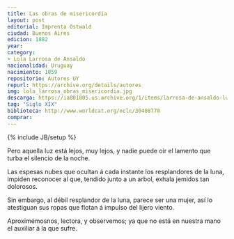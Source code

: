```yaml
---
title: Las obras de misericordia
layout: post
editorial: Imprenta Ostwald
ciudad: Buenos Aires
edicion: 1882
year: 
category:
- Lola Larrosa de Ansaldo
nacionalidad: Uruguay
nacimiento: 1859
repositorio: Autores UY
repurl: https://archive.org/details/autores
img: lola_larrosa_obras_misericordia.jpg
descarga: https://ia801805.us.archive.org/1/items/larrosa-de-ansaldo-lola-los-esposos/Larrosa%20Lola%20-%20Las%20obras%20de%20misericordia.pdf
tag: "Siglo XIX"
biblioteca: http://www.worldcat.org/oclc/30408778
comprar: 
---
```

{% include JB/setup %}

Pero aquella luz está lejos, muy lejos, y nadie puede oir el lamento que turba el silencio de la noche.
 
Las espesas nubes que ocultan á cada instante los resplandores de la luna, impiden reconocer al que, tendido junto a un arbol, exhala jemidos tan dolorosos.

Sin embargo, al débil resplandor de la luna, parece ser una mujer, así lo atestiguan sus ropas que flotan á impulso del lijero viento.

Aproximémosnos, lectora, y observemos; ya que no está en nuestra mano el auxiliar á la que sufre.
